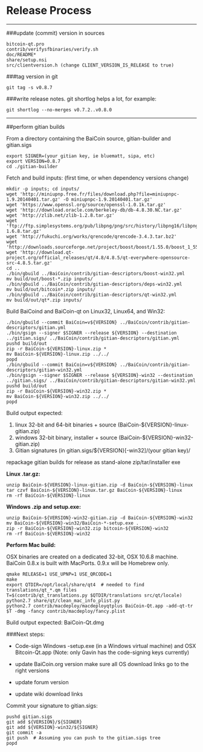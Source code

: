 Release Process
====================

* * *

###update (commit) version in sources


	bitcoin-qt.pro
	contrib/verifysfbinaries/verify.sh
	doc/README*
	share/setup.nsi
	src/clientversion.h (change CLIENT_VERSION_IS_RELEASE to true)

###tag version in git

	git tag -s v0.8.7

###write release notes. git shortlog helps a lot, for example:

	git shortlog --no-merges v0.7.2..v0.8.0

* * *

##perform gitian builds

 From a directory containing the BaiCoin source, gitian-builder and gitian.sigs
  
	export SIGNER=(your gitian key, ie bluematt, sipa, etc)
	export VERSION=0.8.7
	cd ./gitian-builder

 Fetch and build inputs: (first time, or when dependency versions change)

	mkdir -p inputs; cd inputs/
	wget 'http://miniupnp.free.fr/files/download.php?file=miniupnpc-1.9.20140401.tar.gz' -O miniupnpc-1.9.20140401.tar.gz'
	wget 'https://www.openssl.org/source/openssl-1.0.1k.tar.gz'
	wget 'http://download.oracle.com/berkeley-db/db-4.8.30.NC.tar.gz'
	wget 'http://zlib.net/zlib-1.2.8.tar.gz'
	wget 'ftp://ftp.simplesystems.org/pub/libpng/png/src/history/libpng16/libpng-1.6.8.tar.gz'
	wget 'http://fukuchi.org/works/qrencode/qrencode-3.4.3.tar.bz2'
	wget 'http://downloads.sourceforge.net/project/boost/boost/1.55.0/boost_1_55_0.tar.bz2'
	wget 'http://download.qt-project.org/official_releases/qt/4.8/4.8.5/qt-everywhere-opensource-src-4.8.5.tar.gz'
	cd ..
	./bin/gbuild ../BaiCoin/contrib/gitian-descriptors/boost-win32.yml
	mv build/out/boost-*.zip inputs/
	./bin/gbuild ../BaiCoin/contrib/gitian-descriptors/deps-win32.yml
	mv build/out/bitcoin*.zip inputs/
	./bin/gbuild ../BaiCoin/contrib/gitian-descriptors/qt-win32.yml
	mv build/out/qt*.zip inputs/

 Build BaiCoind and BaiCoin-qt on Linux32, Linux64, and Win32:
  
	./bin/gbuild --commit BaiCoin=v${VERSION} ../BaiCoin/contrib/gitian-descriptors/gitian.yml
	./bin/gsign --signer $SIGNER --release ${VERSION} --destination ../gitian.sigs/ ../BaiCoin/contrib/gitian-descriptors/gitian.yml
	pushd build/out
	zip -r BaiCoin-${VERSION}-linux.zip *
	mv BaiCoin-${VERSION}-linux.zip ../../
	popd
	./bin/gbuild --commit BaiCoin=v${VERSION} ../BaiCoin/contrib/gitian-descriptors/gitian-win32.yml
	./bin/gsign --signer $SIGNER --release ${VERSION}-win32 --destination ../gitian.sigs/ ../BaiCoin/contrib/gitian-descriptors/gitian-win32.yml
	pushd build/out
	zip -r BaiCoin-${VERSION}-win32.zip *
	mv BaiCoin-${VERSION}-win32.zip ../../
	popd

  Build output expected:

  1. linux 32-bit and 64-bit binaries + source (BaiCoin-${VERSION}-linux-gitian.zip)
  2. windows 32-bit binary, installer + source (BaiCoin-${VERSION}-win32-gitian.zip)
  3. Gitian signatures (in gitian.sigs/${VERSION}[-win32]/(your gitian key)/

repackage gitian builds for release as stand-alone zip/tar/installer exe

**Linux .tar.gz:**

	unzip BaiCoin-${VERSION}-linux-gitian.zip -d BaiCoin-${VERSION}-linux
	tar czvf BaiCoin-${VERSION}-linux.tar.gz BaiCoin-${VERSION}-linux
	rm -rf BaiCoin-${VERSION}-linux

**Windows .zip and setup.exe:**

	unzip BaiCoin-${VERSION}-win32-gitian.zip -d BaiCoin-${VERSION}-win32
	mv BaiCoin-${VERSION}-win32/BaiCoin-*-setup.exe .
	zip -r BaiCoin-${VERSION}-win32.zip bitcoin-${VERSION}-win32
	rm -rf BaiCoin-${VERSION}-win32

**Perform Mac build:**

  OSX binaries are created on a dedicated 32-bit, OSX 10.6.8 machine.
  BaiCoin 0.8.x is built with MacPorts.  0.9.x will be Homebrew only.

	qmake RELEASE=1 USE_UPNP=1 USE_QRCODE=1
	make
	export QTDIR=/opt/local/share/qt4  # needed to find translations/qt_*.qm files
	T=$(contrib/qt_translations.py $QTDIR/translations src/qt/locale)
	python2.7 share/qt/clean_mac_info_plist.py
	python2.7 contrib/macdeploy/macdeployqtplus BaiCoin-Qt.app -add-qt-tr $T -dmg -fancy contrib/macdeploy/fancy.plist

 Build output expected: BaiCoin-Qt.dmg

###Next steps:

* Code-sign Windows -setup.exe (in a Windows virtual machine) and
  OSX Bitcoin-Qt.app (Note: only Gavin has the code-signing keys currently)

* update BaiCoin.org version
  make sure all OS download links go to the right versions

* update forum version

* update wiki download links

Commit your signature to gitian.sigs:

	pushd gitian.sigs
	git add ${VERSION}/${SIGNER}
	git add ${VERSION}-win32/${SIGNER}
	git commit -a
	git push  # Assuming you can push to the gitian.sigs tree
	popd

